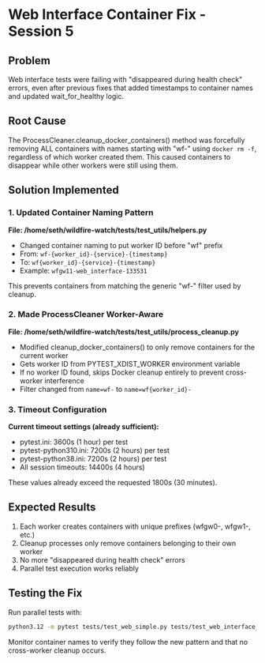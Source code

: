 # Web Interface Container Fix - Session 5

## Problem
Web interface tests were failing with "disappeared during health check" errors, even after previous fixes that added timestamps to container names and updated wait_for_healthy logic.

## Root Cause
The ProcessCleaner.cleanup_docker_containers() method was forcefully removing ALL containers with names starting with "wf-" using `docker rm -f`, regardless of which worker created them. This caused containers to disappear while other workers were still using them.

## Solution Implemented

### 1. Updated Container Naming Pattern
**File: /home/seth/wildfire-watch/tests/test_utils/helpers.py**
- Changed container naming to put worker ID before "wf" prefix
- From: `wf-{worker_id}-{service}-{timestamp}`
- To: `wf{worker_id}-{service}-{timestamp}` 
- Example: `wfgw11-web_interface-133531`

This prevents containers from matching the generic "wf-" filter used by cleanup.

### 2. Made ProcessCleaner Worker-Aware
**File: /home/seth/wildfire-watch/tests/test_utils/process_cleanup.py**
- Modified cleanup_docker_containers() to only remove containers for the current worker
- Gets worker ID from PYTEST_XDIST_WORKER environment variable
- If no worker ID found, skips Docker cleanup entirely to prevent cross-worker interference
- Filter changed from `name=wf-` to `name=wf{worker_id}-`

### 3. Timeout Configuration
**Current timeout settings (already sufficient):**
- pytest.ini: 3600s (1 hour) per test
- pytest-python310.ini: 7200s (2 hours) per test
- pytest-python38.ini: 7200s (2 hours) per test
- All session timeouts: 14400s (4 hours)

These values already exceed the requested 1800s (30 minutes).

## Expected Results
1. Each worker creates containers with unique prefixes (wfgw0-, wfgw1-, etc.)
2. Cleanup processes only remove containers belonging to their own worker
3. No more "disappeared during health check" errors
4. Parallel test execution works reliably

## Testing the Fix
Run parallel tests with:
```bash
python3.12 -m pytest tests/test_web_simple.py tests/test_web_interface_e2e.py -n 4
```

Monitor container names to verify they follow the new pattern and that no cross-worker cleanup occurs.